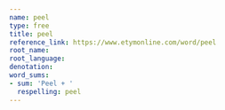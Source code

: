 ```yaml
---
name: peel
type: free
title: peel
reference_link: https://www.etymonline.com/word/peel
root_name: 
root_language: 
denotation: 
word_sums:
- sum: 'Peel + '
  respelling: peel
---
```

